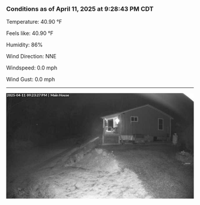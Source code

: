 ### Conditions as of April 11, 2025 at 9:28:43 PM CDT 

Temperature: 40.90 &deg;F

Feels like: 40.90 &deg;F

Humidity: 86%

Wind Direction: NNE

Windspeed: 0.0 mph

Wind Gust: 0.0 mph

---

<img src="./images/latest.jpeg"/>

